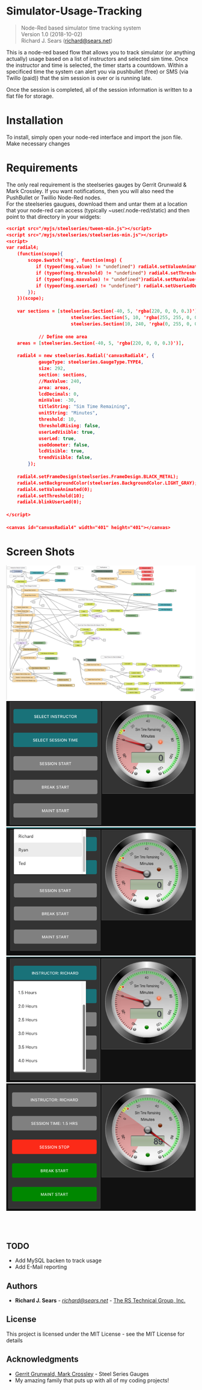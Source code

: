 # Simulator-Usage-Tracking
> Node-Red based simulator time tracking system<br>
> Version 1.0 (2018-10-02)<br>
> Richard J. Sears (richard@sears.net)

This is a node-red based flow that allows you to track simulator (or anything actually) usage based on a list of instructors and selected sim time. Once the instructor and time is selected, the timer starts a countdown. Within a specificed time the system can alert you via pushbullet (free) or SMS (via Twillo (paid)) that the sim session is over or is running late.

Once the session is completed, all of the session information is written to a flat file for storage.<br>

# Installation
To install, simply open your node-red interface and import the json file. Make necessary changes

# Requirements
The only real requirement is the steelseries gauges by Gerrit Grunwald & Mark Crossley. If you want notifications, then you will also need the PushBullet or Twillio Node-Red nodes. <br>
For the steelseries gaugues, download them and untar them at a location that your node-red can access (typically ~user/.node-red/static) and then point to that directory in your widgets:<br>

```json
<script src="/myjs/steelseries/tween-min.js"></script>
<script src="/myjs/steelseries/steelseries-min.js"></script>
<script>
var radial4;
    (function(scope){ 
        scope.$watch('msg', function(msg) {
           if (typeof(msg.value) != "undefined") radial4.setValueAnimated(msg.value);
           if (typeof(msg.threshold) != "undefined") radial4.setThreshold(msg.threshold);
           if (typeof(msg.maxvalue) != "undefined")radial4.setMaxValue(msg.maxvalue);
           if (typeof(msg.userLed) != "undefined") radial4.setUserLedOnOff(msg.userLed);
        });
    })(scope);

    var sections = [steelseries.Section(-40, 5, 'rgba(220, 0, 0, 0.3)'),
                        steelseries.Section(5, 10, 'rgba(255, 255, 0, 0.5)'),
                        steelseries.Section(10, 240, 'rgba(0, 255, 0, 0.3)') ],

            // Define one area
    areas = [steelseries.Section(-40, 5, 'rgba(220, 0, 0, 0.3)')],

    radial4 = new steelseries.Radial('canvasRadial4', {
            gaugeType: steelseries.GaugeType.TYPE4,
            size: 292,
            section: sections,
            //MaxValue: 240,
            area: areas,
            lcdDecimals: 0,
            minValue: -30,
            titleString: "Sim Time Remaining",
            unitString: "Minutes",
            threshold: 10,
            thresholdRising: false,
            userLedVisible: true,
            userLed: true,
            useOdometer: false,
            lcdVisible: true,
            trendVisible: false,
        });
                        
    radial4.setFrameDesign(steelseries.FrameDesign.BLACK_METAL);
    radial4.setBackgroundColor(steelseries.BackgroundColor.LIGHT_GRAY);
    radial4.setValueAnimated(0);
    radial4.setThreshold(10);
    radial4.blinkUserLed(0);

</script>

<canvas id="canvasRadial4" width="401" height="401"></canvas>
```

# Screen Shots

![alt tag](https://github.com/rjsears/Simulator-Usage-Tracking/blob/master/images/sim_tracking_node-red.png?raw=true)<br>
![alt tag](https://github.com/rjsears/Simulator-Usage-Tracking/blob/master/images/sim_tracking_main_interface.png?raw=true)<br>
![alt tag](https://github.com/rjsears/Simulator-Usage-Tracking/blob/master/images/sim_time_instructor_select.png?raw=true)<br>
![alt tag](https://github.com/rjsears/Simulator-Usage-Tracking/blob/master/images/sim_time_time_select.png?raw=true)<br>
![alt tag](https://github.com/rjsears/Simulator-Usage-Tracking/blob/master/images/sim_tracking_main_interface_running.png?raw=true)<br>

<br><br>


## TODO
* Add MySQL backen to track usage
* Add E-Mail reporting

## Authors

* **Richard J. Sears** - *richard@sears.net* - [The RS Technical Group, Inc.](http://github.com/rjsears)

## License

This project is licensed under the MIT License - see the MIT License for details

## Acknowledgments

* [Gerrit Grunwald, Mark Crossley](https://github.com/HanSolo/SteelSeries-Canvas) - Steel Series Gauges
* My amazing family that puts up with all of my coding projects!
